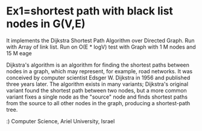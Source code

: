 
# Ex1=shortest path with black list nodes in G(V,E)

 It implements the Dijkstra Shortest Path Algorithm over Directed Graph.
 Run with Array of link list.
 Run on O(E * logV) 
 test with Graph with 1 M nodes and 15 M eage
 
 Dijkstra's algorithm is an algorithm for finding the shortest paths between nodes in a graph, which may represent, for example, road networks. It was conceived by computer scientist Edsger W. Dijkstra in 1956 and published three years later.
The algorithm exists in many variants; Dijkstra's original variant found the shortest path between two nodes, but a more common variant fixes a single node as the "source" node and finds shortest paths from the source to all other nodes in the graph, producing a shortest-path tree.


:) 
Computer Science, Ariel University, Israel
